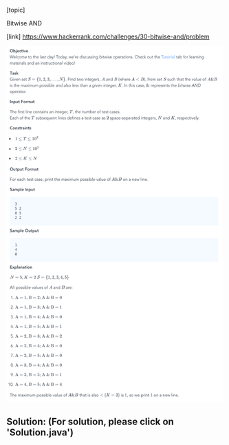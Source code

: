 [topic]

Bitwise AND

[link]
https://www.hackerrank.com/challenges/30-bitwise-and/problem


![Alt text](../../../../../../resources/thirty.days.of.code/question-29.png?raw=true "Title")


## Solution: (For solution, please click on 'Solution.java')
